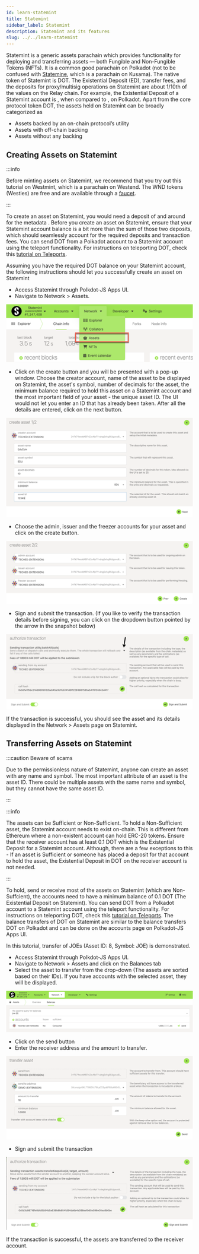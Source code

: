 ```yaml
---
id: learn-statemint
title: Statemint
sidebar_label: Statemint
description: Statemint and its features
slug: ../../learn-statemint
---
```


Statemint is a generic assets parachain which provides functionality for deploying and transferring
assets — both Fungible and Non-Fungible Tokens (NFTs). It is a common good parachain on Polkadot
(not to be confused with [Statemine](https://guide.kusama.network/docs/kusama-statemine/), which is
a parachain on Kusama). The native token of Statemint is DOT. The Existential Deposit (ED), transfer fees,
and the deposits for proxy/multisig operations on Statemint are about 1/10th of the values on the Relay chain.
For example, the Existential Deposit of a Statemint account is <RPC network="statemint" path="consts.balances.existentialDeposit" defaultValue={1000000000} filter="humanReadable"/>, 
when compared to <RPC network="polkadot" path="consts.balances.existentialDeposit" defaultValue={10000000000} filter="humanReadable"/>, on Polkadot.
Apart from the core protocol token DOT, the assets held on Statemint can be broadly categorized as

- Assets backed by an on-chain protocol’s utility
- Assets with off-chain backing
- Assets without any backing

## Creating Assets on Statemint

:::info

Before minting assets on Statemint, we recommend that you try out this tutorial on Westmint, which
is a parachain on Westend. The WND tokens (Westies) are free and are available through a
[faucet](https://wiki.polkadot.network/docs/learn-DOT#getting-westies).

:::

To create an asset on Statemint, you would need a deposit of <RPC network="statemint" path="consts.assets.assetDeposit" defaultValue={100000000000} filter="humanReadable"/>
and around <RPC network="statemint" path="consts.assets.metadataDepositBase" defaultValue={2006800000} filter="humanReadable"/> for the metadata
. Before you create an asset on Statemint, ensure that your Statemint account balance is a bit more 
than the sum of those two deposits, which should seamlessly account for the required deposits and transaction fees. You can
send DOT from a Polkadot account to a Statemint account using the teleport functionality. For
instructions on teleporting DOT, check this [tutorial on Teleports](../learn/learn-teleport.md).

Assuming you have the required DOT balance on your Statemint account, the following instructions
should let you successfully create an asset on Statemint

- Access Statemint through Polkdot-JS Apps UI.
- Navigate to Network > Assets.

![Navigate to Assets page](../assets/statemint/Statemint-asset-0.png)

- Click on the create button and you will be presented with a pop-up window. Choose the creator
  account, name of the asset to be displayed on Statemint, the asset's symbol, number of decimals
  for the asset, the minimum balance required to hold this asset on a Statemint account and the most
  important field of your asset - the unique asset ID. The UI would not let you enter an ID that has
  already been taken. After all the details are entered, click on the next button.

![Add Asset Metadata](../assets/statemint/Statemint-asset-1.png)

- Choose the admin, issuer and the freezer accounts for your asset and click on the create button.

![Asset managing accounts](../assets/statemint/Statemint-asset-2.png)

- Sign and submit the transaction. (If you like to verify the transaction details before signing,
  you can click on the dropdown button pointed by the arrow in the snapshot below)

![Sign asset creating transaction](../assets/statemint/Statemint-asset-3.png)

If the transaction is successful, you should see the asset and its details displayed in the
Network > Assets page on Statemint.

## Transferring Assets on Statemint

:::caution Beware of scams

Due to the permissionless nature of Statemint, anyone can create an asset with any name and symbol.
The most important attribute of an asset is the asset ID. There could be multiple assets with the
same name and symbol, but they cannot have the same asset ID.

:::

:::info

The assets can be Sufficient or Non-Sufficient. To hold a Non-Sufficient asset, the Statemint
account needs to exist on-chain. This is different from Ethereum where a non-existent account can
hold ERC-20 tokens. Ensure that the receiver account has at least 0.1 DOT which is the Existential
Deposit for a Statemint account. Although, there are a few exceptions to this - If an asset is
Sufficient or someone has placed a deposit for that account to hold the asset, the Existential
Deposit in DOT on the receiver account is not needed.

:::

To hold, send or receive most of the assets on Statemint (which are Non-Suffcient), the accounts
need to have a minimum balance of 0.1 DOT (The Existential Deposit on Statemint). You can send DOT
from a Polkadot account to a Statemint account using the teleport functionality. For instructions on
teleporting DOT, check this [tutorial on Teleports](learn-teleport.md). The balance transfers of DOT
on Statemint are similar to the balance transfers DOT on Polkadot and can be done on the accounts
page on Polkadot-JS Apps UI.

In this tutorial, transfer of JOEs (Asset ID: 8, Symbol: JOE) is demonstrated.

- Access Statemint through Polkdot-JS Apps UI.
- Navigate to Network > Assets and click on the Balances tab
- Select the asset to transfer from the drop-down (The assets are sorted based on their IDs). If you
  have accounts with the selected asset, they will be displayed.

![Finding the asset](../assets/statemint/Statemint-asset-transfer-1.png)

- Click on the send button
- Enter the receiver address and the amount to transfer.

![Asset transfer transaction](../assets/statemint/Statemint-asset-transfer-2.png)

- Sign and submit the transaction

![Sign asset creating transaction](../assets/statemint/Statemint-asset-transfer-3.png)

If the transaction is successful, the assets are transferred to the receiver account.
